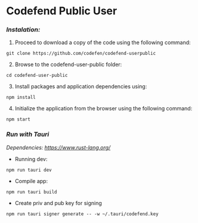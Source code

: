 # Codefend Public User

### *Instalation:*

1) Proceed to download a copy of the code using the following command:
```
git clone https://github.com/codefen/codefend-userpublic
```
2) Browse to the codefend-user-public folder:
```
cd codefend-user-public
```
3) Install packages and application dependencies using:
```
npm install
```
4) Initialize the application from the browser using the following command:
```
npm start
```


### *Run with Tauri*

*Dependencies: https://www.rust-lang.org/*

- Running dev:
```
npm run tauri dev
```
- Compile app:
```
npm run tauri build
```
- Create priv and pub key for signing
```
npm run tauri signer generate -- -w ~/.tauri/codefend.key
```
